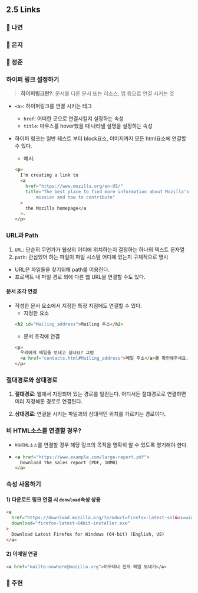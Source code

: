 ## 2.5 Links

### 📝 나연

### 📝 은지

### 📝 정준

### 하이퍼 링크 설정하기

> **하이퍼링크란?**: 문서를 다른 문서 또는 리소스, 앱 등으로 연결 시키는 것

- `<a>`: 하이퍼링크를 연결 시키는 태그

  - `href`: 어떠한 곳으로 연결시킬지 설정하는 속성
  - `title`: 마우스를 hover했을 때 나타낼 설명을 설정하는 속성

- 하이퍼 링크는 일반 테스트 부터 block요소, 이미지까지 모든 html요소에 연결할 수 있다.

  - 예시:

  ```html
  <p>
    I'm creating a link to
    <a
      href="https://www.mozilla.org/en-US/"
      title="The best place to find more information about Mozilla's
          mission and how to contribute"
    >
      the Mozilla homepage</a
    >.
  </p>
  ```

### URL과 Path

1. `URL`: 단순히 무언가가 웹상의 어디에 위치하는지 결정하는 하나의 텍스트 문자열
2. `path`: 관심있어 하는 파일이 파일 시스템 어디에 있는지 구체적으로 명시

- URL은 파일들을 찾기위해 path를 이용한다.
- 프로젝트 내 파일 경로 외에 다른 웹 URL을 연결할 수도 있다.

#### 문서 조각 연결

- 작성한 문서 요소에서 지정한 특정 지점에도 연결할 수 있다.
  - 지정한 요소
  ```html
  <h2 id="Mailing_address">Mailing 주소</h2>
  ```
  - 문서 조각에 연결
  ```html
  <p>
    우리에게 메일을 보내고 싶나요? 그럼
    <a href="contacts.html#Mailing_address">메일 주소</a>를 확인해주세요.
  </p>
  ```

### 절대경로와 상대경로

1. **절대경로**: 웹에서 지정되어 있는 경로를 일컫는다. 어디서든 절대경로로 연결하면 미리 지정해둔 경로로 연결된다.

2. **상대경로**: 연결을 시키는 파일과의 상대적인 위치를 가르키는 경로이다.

### 비 HTML소스를 연결할 경우?

- `비HTML소스`를 연결할 경우 해당 링크의 목적을 명확히 알 수 있도록 명기해야 한다.
- ```html
  <a href="https://www.example.com/large-report.pdf">
    Download the sales report (PDF, 10MB)
  </a>
  ```

### 속성 사용하기

#### 1) 다운로드 링크 연결 시 `donwload`속성 상용

```html
<a
  href="https://download.mozilla.org/?product=firefox-latest-ssl&os=win64&lang=en-US"
  download="firefox-latest-64bit-installer.exe"
>
  Download Latest Firefox for Windows (64-bit) (English, US)
</a>
```

#### 2) 이메일 연결

```html
<a href="mailto:nowhere@mozilla.org">아무데나 전자 메일 보내기</a>
```

### 📝 주현
